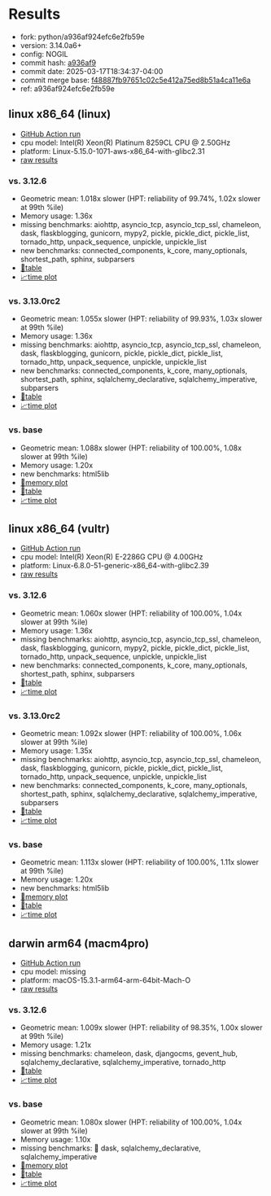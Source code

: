 # Results

- fork: python/a936af924efc6e2fb59e
- version: 3.14.0a6+
- config: NOGIL
- commit hash: [a936af9](https://github.com/python/cpython/commit/a936af9)
- commit date: 2025-03-17T18:34:37-04:00
- commit merge base: [f48887fb97651c02c5e412a75ed8b51a4ca11e6a](https://github.com/python/cpython/commit/f48887fb97651c02c5e412a75ed8b51a4ca11e6a)
- ref: a936af924efc6e2fb59e

## linux x86_64 (linux)

- [GitHub Action run](https://github.com/facebookexperimental/free-threading-benchmarking/actions/runs/13912590604)
- cpu model: Intel(R) Xeon(R) Platinum 8259CL CPU @ 2.50GHz
- platform: Linux-5.15.0-1071-aws-x86_64-with-glibc2.31
- [raw results](bm-20250317-linux-x86_64-python-a936af924efc6e2fb59e-3.14.0a6%2B-a936af9.json)

### vs. 3.12.6

- Geometric mean: 1.018x slower (HPT: reliability of 99.74%, 1.02x slower at 99th %ile)
- Memory usage: 1.36x
- missing benchmarks: aiohttp, asyncio_tcp, asyncio_tcp_ssl, chameleon, dask, flaskblogging, gunicorn, mypy2, pickle, pickle_dict, pickle_list, tornado_http, unpack_sequence, unpickle, unpickle_list
- new benchmarks: connected_components, k_core, many_optionals, shortest_path, sphinx, subparsers
- [📄table](bm-20250317-linux-x86_64-python-a936af924efc6e2fb59e-3.14.0a6%2B-a936af9-vs-3.12.6.md)
- [📈time plot](bm-20250317-linux-x86_64-python-a936af924efc6e2fb59e-3.14.0a6%2B-a936af9-vs-3.12.6.svg)

### vs. 3.13.0rc2

- Geometric mean: 1.055x slower (HPT: reliability of 99.93%, 1.03x slower at 99th %ile)
- Memory usage: 1.36x
- missing benchmarks: aiohttp, asyncio_tcp, asyncio_tcp_ssl, chameleon, dask, flaskblogging, gunicorn, pickle, pickle_dict, pickle_list, tornado_http, unpack_sequence, unpickle, unpickle_list
- new benchmarks: connected_components, k_core, many_optionals, shortest_path, sphinx, sqlalchemy_declarative, sqlalchemy_imperative, subparsers
- [📄table](bm-20250317-linux-x86_64-python-a936af924efc6e2fb59e-3.14.0a6%2B-a936af9-vs-3.13.0rc2.md)
- [📈time plot](bm-20250317-linux-x86_64-python-a936af924efc6e2fb59e-3.14.0a6%2B-a936af9-vs-3.13.0rc2.svg)

### vs. base

- Geometric mean: 1.088x slower (HPT: reliability of 100.00%, 1.08x slower at 99th %ile)
- Memory usage: 1.20x
- new benchmarks: html5lib
- [🧠memory plot](bm-20250317-linux-x86_64-python-a936af924efc6e2fb59e-3.14.0a6%2B-a936af9-vs-base-mem.svg)
- [📄table](bm-20250317-linux-x86_64-python-a936af924efc6e2fb59e-3.14.0a6%2B-a936af9-vs-base.md)
- [📈time plot](bm-20250317-linux-x86_64-python-a936af924efc6e2fb59e-3.14.0a6%2B-a936af9-vs-base.svg)

## linux x86_64 (vultr)

- [GitHub Action run](https://github.com/facebookexperimental/free-threading-benchmarking/actions/runs/13912590604)
- cpu model: Intel(R) Xeon(R) E-2286G CPU @ 4.00GHz
- platform: Linux-6.8.0-51-generic-x86_64-with-glibc2.39
- [raw results](bm-20250317-vultr-x86_64-python-a936af924efc6e2fb59e-3.14.0a6%2B-a936af9.json)

### vs. 3.12.6

- Geometric mean: 1.060x slower (HPT: reliability of 100.00%, 1.04x slower at 99th %ile)
- Memory usage: 1.36x
- missing benchmarks: aiohttp, asyncio_tcp, asyncio_tcp_ssl, chameleon, dask, flaskblogging, gunicorn, mypy2, pickle, pickle_dict, pickle_list, tornado_http, unpack_sequence, unpickle, unpickle_list
- new benchmarks: connected_components, k_core, many_optionals, shortest_path, sphinx, subparsers
- [📄table](bm-20250317-vultr-x86_64-python-a936af924efc6e2fb59e-3.14.0a6%2B-a936af9-vs-3.12.6.md)
- [📈time plot](bm-20250317-vultr-x86_64-python-a936af924efc6e2fb59e-3.14.0a6%2B-a936af9-vs-3.12.6.svg)

### vs. 3.13.0rc2

- Geometric mean: 1.092x slower (HPT: reliability of 100.00%, 1.06x slower at 99th %ile)
- Memory usage: 1.35x
- missing benchmarks: aiohttp, asyncio_tcp, asyncio_tcp_ssl, chameleon, dask, flaskblogging, gunicorn, pickle, pickle_dict, pickle_list, tornado_http, unpack_sequence, unpickle, unpickle_list
- new benchmarks: connected_components, k_core, many_optionals, shortest_path, sphinx, sqlalchemy_declarative, sqlalchemy_imperative, subparsers
- [📄table](bm-20250317-vultr-x86_64-python-a936af924efc6e2fb59e-3.14.0a6%2B-a936af9-vs-3.13.0rc2.md)
- [📈time plot](bm-20250317-vultr-x86_64-python-a936af924efc6e2fb59e-3.14.0a6%2B-a936af9-vs-3.13.0rc2.svg)

### vs. base

- Geometric mean: 1.113x slower (HPT: reliability of 100.00%, 1.11x slower at 99th %ile)
- Memory usage: 1.20x
- new benchmarks: html5lib
- [🧠memory plot](bm-20250317-vultr-x86_64-python-a936af924efc6e2fb59e-3.14.0a6%2B-a936af9-vs-base-mem.svg)
- [📄table](bm-20250317-vultr-x86_64-python-a936af924efc6e2fb59e-3.14.0a6%2B-a936af9-vs-base.md)
- [📈time plot](bm-20250317-vultr-x86_64-python-a936af924efc6e2fb59e-3.14.0a6%2B-a936af9-vs-base.svg)

## darwin arm64 (macm4pro)

- [GitHub Action run](https://github.com/facebookexperimental/free-threading-benchmarking/actions/runs/13912590604)
- cpu model: missing
- platform: macOS-15.3.1-arm64-arm-64bit-Mach-O
- [raw results](bm-20250317-macm4pro-arm64-python-a936af924efc6e2fb59e-3.14.0a6%2B-a936af9.json)

### vs. 3.12.6

- Geometric mean: 1.009x slower (HPT: reliability of 98.35%, 1.00x slower at 99th %ile)
- Memory usage: 1.21x
- missing benchmarks: chameleon, dask, djangocms, gevent_hub, sqlalchemy_declarative, sqlalchemy_imperative, tornado_http
- [📄table](bm-20250317-macm4pro-arm64-python-a936af924efc6e2fb59e-3.14.0a6%2B-a936af9-vs-3.12.6.md)
- [📈time plot](bm-20250317-macm4pro-arm64-python-a936af924efc6e2fb59e-3.14.0a6%2B-a936af9-vs-3.12.6.svg)

### vs. base

- Geometric mean: 1.080x slower (HPT: reliability of 100.00%, 1.04x slower at 99th %ile)
- Memory usage: 1.10x
- missing benchmarks: 🔴 dask, sqlalchemy_declarative, sqlalchemy_imperative
- [🧠memory plot](bm-20250317-macm4pro-arm64-python-a936af924efc6e2fb59e-3.14.0a6%2B-a936af9-vs-base-mem.svg)
- [📄table](bm-20250317-macm4pro-arm64-python-a936af924efc6e2fb59e-3.14.0a6%2B-a936af9-vs-base.md)
- [📈time plot](bm-20250317-macm4pro-arm64-python-a936af924efc6e2fb59e-3.14.0a6%2B-a936af9-vs-base.svg)

